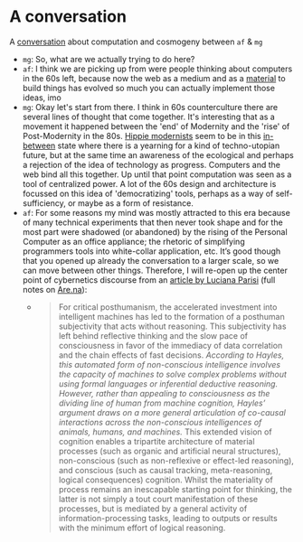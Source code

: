 A conversation
==============

A [conversation](mapping/conversation.md) about computation and cosmogeny between `af` & `mg`

* `mg`: So, what are we actually trying to do here?
* `af`: I think we are picking up from were people thinking about computers in the 60s left, because now the web as a medium and as a [material](mapping/material.md) to build things has evolved so much you can actually implement those ideas, imo
* `mg`: Okay let's start from there. I think in 60s counterculture there are several lines of thought that come together. It's interesting that as a movement it happened between the 'end' of Modernity and the 'rise' of Post-Modernity in the 80s. [Hippie modernists](mapping/hippie-modernism.md) seem to be in this [in-between](mapping/meta.md) state where there is a yearning for a kind of techno-utopian future, but at the same time an awareness of the ecological and perhaps a rejection of the idea of technology as progress. Computers and the web bind all this together. Up until that point computation was seen as a tool of centralized power. A lot of the 60s design and architecture is focussed on this idea of 'democratizing' tools, perhaps as a way of self-sufficiency, or maybe as a form of resistance.
* `af`: For some reasons my mind was mostly attracted to this era because of many technical experiments that then never took  shape and for the most part were shadowed (or abandoned) by the rising of the Personal Computer as an office appliance; the rhetoric of simplifying programmers tools into white-collar application, etc. It’s good though that you opened up already the conversation to a larger scale, so we can move between other things. Therefore, I will re-open up the center point of cybernetics discourse from an [article by Luciana Parisi](https://technosphere-magazine.hkw.de/p/27b96c50-1708-11e7-8e2c-df8794815e93) (full notes on [Are.na](https://www.are.na/block/1528154)):
	* > For critical posthumanism, the accelerated investment into intelligent machines has led to the formation of a posthuman subjectivity that acts without reasoning. This subjectivity has left behind reflective thinking and the slow pace of consciousness in favor of the immediacy of data correlation and the chain effects of fast decisions. *According to Hayles, this automated form of non-conscious intelligence involves the capacity of machines to solve complex problems without using formal languages or inferential deductive reasoning. However, rather than appealing to consciousness as the dividing line of human from machine cognition, Hayles’ argument draws on a more general articulation of co-causal interactions across the non-conscious intelligences of animals, humans, and machines.* This extended vision of cognition enables a tripartite architecture of material processes (such as organic and artificial neural structures), non-conscious (such as non-reflexive or effect-led reasoning), and conscious (such as causal tracking, meta-reasoning, logical consequences) cognition. Whilst the materiality of process remains an inescapable starting point for thinking, the latter is not simply a tout court manifestation of these processes, but is mediated by a general activity of information-processing tasks, leading to outputs or results with the minimum effort of logical reasoning.
